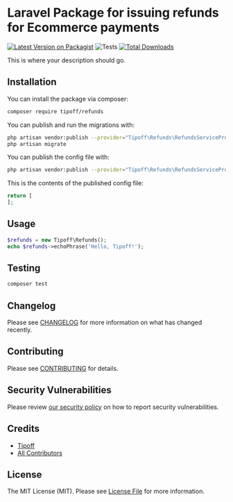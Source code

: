 # Laravel Package for issuing refunds for Ecommerce payments

[![Latest Version on Packagist](https://img.shields.io/packagist/v/tipoff/refunds.svg?style=flat-square)](https://packagist.org/packages/tipoff/refunds)
![Tests](https://github.com/tipoff/refunds/workflows/Tests/badge.svg)
[![Total Downloads](https://img.shields.io/packagist/dt/tipoff/refunds.svg?style=flat-square)](https://packagist.org/packages/tipoff/refunds)


This is where your description should go.

## Installation

You can install the package via composer:

```bash
composer require tipoff/refunds
```

You can publish and run the migrations with:

```bash
php artisan vendor:publish --provider="Tipoff\Refunds\RefundsServiceProvider" --tag="refunds-migrations"
php artisan migrate
```

You can publish the config file with:
```bash
php artisan vendor:publish --provider="Tipoff\Refunds\RefundsServiceProvider" --tag="refunds-config"
```

This is the contents of the published config file:

```php
return [
];
```

## Usage

```php
$refunds = new Tipoff\Refunds();
echo $refunds->echoPhrase('Hello, Tipoff!');
```

## Testing

```bash
composer test
```

## Changelog

Please see [CHANGELOG](CHANGELOG.md) for more information on what has changed recently.

## Contributing

Please see [CONTRIBUTING](.github/CONTRIBUTING.md) for details.

## Security Vulnerabilities

Please review [our security policy](../../security/policy) on how to report security vulnerabilities.

## Credits

- [Tipoff](https://github.com/tipoff)
- [All Contributors](../../contributors)

## License

The MIT License (MIT). Please see [License File](LICENSE.md) for more information.
